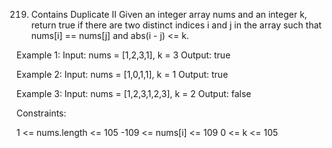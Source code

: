 219. Contains Duplicate II
Given an integer array nums and an integer k, return true if there are two distinct indices i and j in the array such that nums[i] == nums[j] and abs(i - j) <= k.

Example 1:
Input: nums = [1,2,3,1], k = 3
Output: true

Example 2:
Input: nums = [1,0,1,1], k = 1
Output: true

Example 3:
Input: nums = [1,2,3,1,2,3], k = 2
Output: false
 
Constraints:

1 <= nums.length <= 105
-109 <= nums[i] <= 109
0 <= k <= 105